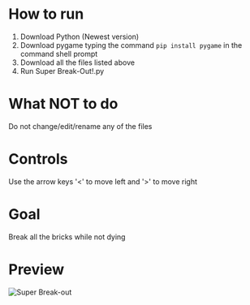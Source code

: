 # How to run
1. Download Python (Newest version)
2. Download pygame typing the command `pip install pygame` in the command shell prompt
3. Download all the files listed above
4. Run Super Break-Out!.py

# What NOT to do 
Do not change/edit/rename any of the files

# Controls
Use the arrow keys '<' to move left and '>' to move right

# Goal
Break all the bricks while not dying

# Preview
![Super Break-out](https://user-images.githubusercontent.com/49135331/141499777-228a9996-406d-4fd4-bb75-eb25e8f6dc6e.png)
